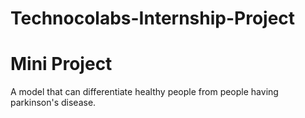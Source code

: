 # Technocolabs-Internship-Project
# Mini Project
A model that can differentiate healthy people from people having parkinson's disease.
